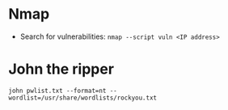 # Nmap
* Search for vulnerabilities: `nmap --script vuln <IP address>`


# John the ripper
`john pwlist.txt --format=nt --wordlist=/usr/share/wordlists/rockyou.txt`
